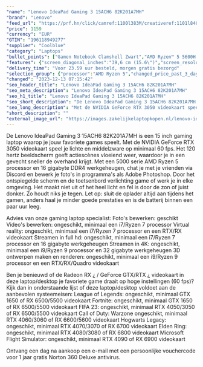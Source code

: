 ```yaml
---
"name": "Lenovo IdeaPad Gaming 3 15ACH6 82K201A7MH"
"brand": "Lenovo"
"feed_url": "https://prf.hn/click/camref:1100l383M/creativeref:1101l84031/destination:https%3A%2F%2Fwww.coolblue.nl%2Fproduct%2F891641"
"price": 1159
"currency": "EUR"
"GTIN": "196118949277"
"supplier": "Coolblue"
"category": "Laptops"
"bullet_points": ["Gamen Notebook Clamshell Zwart","AMD Ryzen™ 5 5600H 3,3 GHz","39,6 cm (15.6\") Full HD 1920 x 1080 Pixels IPS LED backlight 16:9","16 GB DDR4-SDRAM 3200 MHz 2 x 8 GB","512 GB SSD","NVIDIA GeForce RTX 3050 4 GB AMD Radeon Graphics","Wi-Fi 6 (802.11ax) Ethernet LAN 1000,100 Mbit/s Bluetooth 5.0","Lithium-Polymeer (LiPo) 45 Wh 5 uur 135 W","Windows 11 Home 64-bit"]
"features": {"screen_diagonal_inches":"39,6 cm (15.6\")","screen_resolution":"1920 x 1080 Pixels","processor_family":"AMD Ryzen™ 5","memory_size":"16 GB","memory_type":"DDR4-SDRAM","total_storage_space":"512 GB","graphics_card":"NVIDIA GeForce RTX 3050","graphics_memory_size":"4 GB","operating_system":"Windows 11 Home","battery_capacity":"45 Wh","width":"359,6 mm","depth":"251,9 mm","height":"24,2 mm","weight":"2,25 kg","purpose_laptop":"Gaming"}
"delivery_time": "Voor 23.59 uur besteld, morgen gratis bezorgd"
"selection_group": {"processor":"AMD Ryzen 5","changed_price_past_3_days":false,"product_family":"IdeaPad"}
"changed": "2023-12-13 07:15:42"
"seo_header_title": "Lenovo IdeaPad Gaming 3 15ACH6 82K201A7MH"
"seo_meta_description": "Lenovo IdeaPad Gaming 3 15ACH6 82K201A7MH"
"seo_h1_title": "Lenovo IdeaPad Gaming 3 15ACH6 82K201A7MH"
"seo_short_description": "De Lenovo IdeaPad Gaming 3 15ACH6 82K201A7MH is een 15 inch gaming laptop waarop je jouw favoriete games speelt."
"seo_long_description": "Met de NVIDIA GeForce RTX 3050 videokaart speel je lichte en middelzware op minimaal 60 fps. Het 120 hertz beeldscherm geeft actiescènes vloeiend weer, waardoor je in een gevecht sneller de overhand krijgt. Met een 5000 serie AMD Ryzen 5 processor en 16 gigabyte DDR4 werkgeheugen, chat je met je vrienden via Discord en bewerk je foto's in programma's als Adobe Photoshop. Door het ontspiegelde scherm en de toetsenbord verlichting game of werk je in elke omgeving. Het maakt niet uit of het heel licht en fel is door de zon of juist donker. Zo houdt niks je tegen. \r\nLet op: sluit de oplader altijd aan tijdens het gamen, anders haal je minder goede prestaties en is de batterij binnen een paar uur leeg. \r\n\r\nAdvies van onze gaming laptop specialist:\r\nFoto's bewerken: geschikt\r\nVideo's bewerken: ongeschikt, minimaal een i7/Ryzen 7 processor\r\nVirtual reality: ongeschikt, minimaal een i7/Ryzen 7 processor en een RTX/RX videokaart\r\nStreamen in full hd: ongeschikt, minimaal een i7/Ryzen 7 processor en 16 gigabyte werkgeheugen\r\nStreamen in 4K: ongeschikt, minimaal een i9/Ryzen 9 processor en 32 gigabyte werkgeheugen\r\n3D ontwerpen maken en renderen: ongeschikt, minimaal een i9/Ryzen 9 processor en een RTX/RX/Quadro videokaart\r\n\r\nBen je benieuwd of de Radeon RX ¿ / GeForce GTX/RTX ¿ videokaart in deze laptop/desktop je favoriete game draait op hoge instellingen (60 fps)? Kijk dan in onderstaande lijst of deze laptop/desktop voldoet aan de aanbevolen systeemeisen:\r\nLeague of Legends: ongeschikt, minimaal GTX 1650 of RX 6500/5500 videokaart\r\nFortnite: ongeschikt, minimaal GTX 1650 of RX 6500/5500 videokaart\r\nFIFA 23: ongeschikt, minimaal RTX 4050/3050 of RX 6500/5500 videokaart\r\nCall of Duty: Warzone ongeschikt, minimaal RTX 4060/3060 of RX 6600/5600 videokaart\r\nHogwarts Legacy: ongeschikt, minimaal RTX 4070/3070 of RX 6700 videokaart\r\nElden Ring: ongeschikt, minimaal RTX 4080/3080 of RX 6800 videokaart\r\nMicrosoft Flight Simulator: ongeschikt, minimaal RTX 4090 of RX 6900 videokaart\r\n\r\nOntvang een dag na aankoop een e-mail met een persoonlijke vouchercode voor 1 jaar gratis Norton 360 Deluxe antivirus."
"short_description": ""
"external_image_url": "https://images.zakelijkelaptopkopen.nl/lenovo-ideapad-gaming-3-15ach6-82k201a7mh.webp"
---
```


De Lenovo IdeaPad Gaming 3 15ACH6 82K201A7MH is een 15 inch gaming laptop waarop je jouw favoriete games speelt. Met de NVIDIA GeForce RTX 3050 videokaart speel je lichte en middelzware op minimaal 60 fps. Het 120 hertz beeldscherm geeft actiescènes vloeiend weer, waardoor je in een gevecht sneller de overhand krijgt. Met een 5000 serie AMD Ryzen 5 processor en 16 gigabyte DDR4 werkgeheugen, chat je met je vrienden via Discord en bewerk je foto's in programma's als Adobe Photoshop. Door het ontspiegelde scherm en de toetsenbord verlichting game of werk je in elke omgeving. Het maakt niet uit of het heel licht en fel is door de zon of juist donker. Zo houdt niks je tegen.
Let op: sluit de oplader altijd aan tijdens het gamen, anders haal je minder goede prestaties en is de batterij binnen een paar uur leeg.

Advies van onze gaming laptop specialist:
Foto's bewerken: geschikt
Video's bewerken: ongeschikt, minimaal een i7/Ryzen 7 processor
Virtual reality: ongeschikt, minimaal een i7/Ryzen 7 processor en een RTX/RX videokaart
Streamen in full hd: ongeschikt, minimaal een i7/Ryzen 7 processor en 16 gigabyte werkgeheugen
Streamen in 4K: ongeschikt, minimaal een i9/Ryzen 9 processor en 32 gigabyte werkgeheugen
3D ontwerpen maken en renderen: ongeschikt, minimaal een i9/Ryzen 9 processor en een RTX/RX/Quadro videokaart

Ben je benieuwd of de Radeon RX ¿ / GeForce GTX/RTX ¿ videokaart in deze laptop/desktop je favoriete game draait op hoge instellingen (60 fps)? Kijk dan in onderstaande lijst of deze laptop/desktop voldoet aan de aanbevolen systeemeisen:
League of Legends: ongeschikt, minimaal GTX 1650 of RX 6500/5500 videokaart
Fortnite: ongeschikt, minimaal GTX 1650 of RX 6500/5500 videokaart
FIFA 23: ongeschikt, minimaal RTX 4050/3050 of RX 6500/5500 videokaart
Call of Duty: Warzone ongeschikt, minimaal RTX 4060/3060 of RX 6600/5600 videokaart
Hogwarts Legacy: ongeschikt, minimaal RTX 4070/3070 of RX 6700 videokaart
Elden Ring: ongeschikt, minimaal RTX 4080/3080 of RX 6800 videokaart
Microsoft Flight Simulator: ongeschikt, minimaal RTX 4090 of RX 6900 videokaart

Ontvang een dag na aankoop een e-mail met een persoonlijke vouchercode voor 1 jaar gratis Norton 360 Deluxe antivirus.